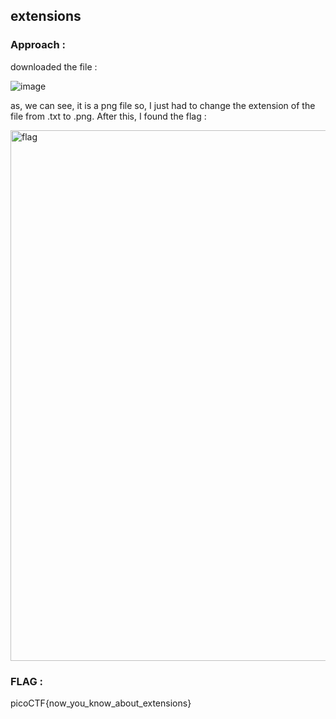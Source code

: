 ## extensions

### Approach :

downloaded the file :

![image](https://github.com/parthhhhh21/picoCTF-writeups/assets/148140667/4d517f75-0338-471c-965e-7d05095e9301)

as, we can see, it is a png file so, I just had to change the extension of the file from .txt to .png. After this, I found the flag :


<img width="849" alt="flag" src="https://github.com/parthhhhh21/picoCTF-writeups/assets/148140667/90c9a87e-600b-42d0-b81f-68ff087d60d7">


### FLAG :

picoCTF{now_you_know_about_extensions}

